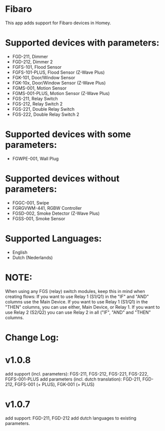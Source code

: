# Fibaro
This app adds support for Fibaro devices in Homey.

# Supported devices with parameters:
* FGD-211, Dimmer
* FGD-212, Dimmer 2
* FGFS-101, Flood Sensor
* FGFS-101-PLUS, Flood Sensor (Z-Wave Plus)
* FGK-101, Door/Window Sensor
* FGK-10x, Door/Window Sensor (Z-Wave Plus)
* FGMS-001, Motion Sensor
* FGMS-001-PLUS, Motion Sensor (Z-Wave Plus)
* FGS-211, Relay Switch
* FGS-212, Relay Switch 2
* FGS-221, Double Relay Switch
* FGS-222, Double Relay Switch 2

# Supported devices with some parameters:
* FGWPE-001, Wall Plug

# Supported devices without parameters:
* FGGC-001, Swipe
* FGRGVWM-441, RGBW Controller
* FGSD-002, Smoke Detector (Z-Wave Plus)
* FGSS-001, Smoke Sensor

# Supported Languages:
* English
* Dutch (Nederlands)

# NOTE:
When using any FGS (relay) switch modules, keep this in mind when creating flows:
If you want to use Relay 1 (S1/Q1) in the "IF" and "AND" columns use the Main Device.
If you want to use Relay 1 (S1/Q1) in the "THEN" columns, you can use either, Main Device, or Relay 1.
If you want to use Relay 2 (S2/Q2) you can use Relay 2 in all ("IF", "AND" and "THEN" columns.

# Change Log:
# v1.0.8
add support (incl. parameters):
FGS-211, FGS-212, FGS-221, FGS-222, FGFS-001-PLUS
add parameters (incl. dutch translation):
FGD-211, FGD-212, FGFS-001 (+ PLUS), FGK-001 (+ PLUS)

# v1.0.7
add support:
FGD-211, FGD-212
add dutch languages to existing parameters.
